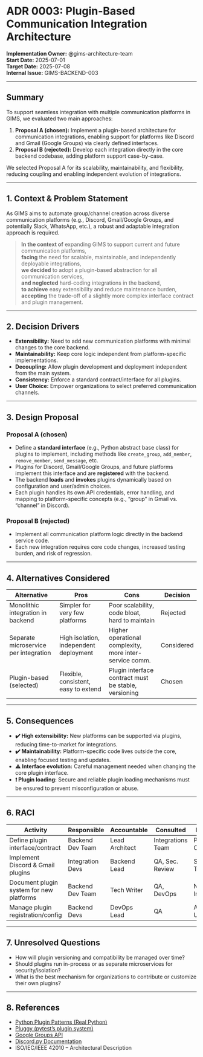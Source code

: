 # ADR 0003: Plugin-Based Communication Integration Architecture

**Implementation Owner:** @gims-architecture-team  
**Start Date:** 2025-07-01  
**Target Date:** 2025-07-08  
**Internal Issue:** GIMS-BACKEND-003

---

## Summary

To support seamless integration with multiple communication platforms in GIMS, we evaluated two main approaches:

1. **Proposal A (chosen):** Implement a plugin-based architecture for communication integrations, enabling support for platforms like Discord and Gmail (Google Groups) via clearly defined interfaces.
2. **Proposal B (rejected):** Develop each integration directly in the core backend codebase, adding platform support case-by-case.

We selected Proposal A for its scalability, maintainability, and flexibility, reducing coupling and enabling independent evolution of integrations.

---

## 1. Context & Problem Statement

As GIMS aims to automate group/channel creation across diverse communication platforms (e.g., Discord, Gmail/Google Groups, and potentially Slack, WhatsApp, etc.), a robust and adaptable integration approach is required.

> **In the context of** expanding GIMS to support current and future communication platforms,  
> **facing** the need for scalable, maintainable, and independently deployable integrations,  
> **we decided** to adopt a plugin-based abstraction for all communication services,  
> **and neglected** hard-coding integrations in the backend,  
> **to achieve** easy extensibility and reduce maintenance burden,  
> **accepting** the trade-off of a slightly more complex interface contract and plugin management.

---

## 2. Decision Drivers

- **Extensibility:** Need to add new communication platforms with minimal changes to the core backend.
- **Maintainability:** Keep core logic independent from platform-specific implementations.
- **Decoupling:** Allow plugin development and deployment independent from the main system.
- **Consistency:** Enforce a standard contract/interface for all plugins.
- **User Choice:** Empower organizations to select preferred communication channels.

---

## 3. Design Proposal

### Proposal A (chosen)

- Define a **standard interface** (e.g., Python abstract base class) for plugins to implement, including methods like `create_group`, `add_member`, `remove_member`, `send_message`, etc.
- Plugins for Discord, Gmail/Google Groups, and future platforms implement this interface and are **registered** with the backend.
- The backend **loads** and **invokes** plugins dynamically based on configuration and user/admin choices.
- Each plugin handles its own API credentials, error handling, and mapping to platform-specific concepts (e.g., “group” in Gmail vs. “channel” in Discord).

### Proposal B (rejected)

- Implement all communication platform logic directly in the backend service code.
- Each new integration requires core code changes, increased testing burden, and risk of regression.

---

## 4. Alternatives Considered

| Alternative                           | Pros                                        | Cons                                                      | Decision   |
|----------------------------------------|---------------------------------------------|-----------------------------------------------------------|------------|
| Monolithic integration in backend      | Simpler for very few platforms              | Poor scalability, code bloat, hard to maintain            | Rejected   |
| Separate microservice per integration  | High isolation, independent deployment      | Higher operational complexity, more inter-service comm.    | Considered |
| Plugin-based (selected)                | Flexible, consistent, easy to extend        | Plugin interface contract must be stable, versioning       | Chosen     |

---

## 5. Consequences

- **✔️ High extensibility:** New platforms can be supported via plugins, reducing time-to-market for integrations.
- **✔️ Maintainability:** Platform-specific code lives outside the core, enabling focused testing and updates.
- **⚠️ Interface evolution:** Careful management needed when changing the core plugin interface.
- **❗ Plugin loading:** Secure and reliable plugin loading mechanisms must be ensured to prevent misconfiguration or abuse.

---

## 6. RACI

| Activity                                  | Responsible          | Accountable         | Consulted         | Informed         |
|--------------------------------------------|----------------------|---------------------|-------------------|------------------|
| Define plugin interface/contract           | Backend Dev Team     | Lead Architect      | Integrations Team | Product Owner    |
| Implement Discord & Gmail plugins          | Integration Devs     | Backend Lead        | QA, Sec. Review   | Support Team     |
| Document plugin system for new platforms   | Backend Dev Team     | Tech Writer         | QA, DevOps        | New Integrators  |
| Manage plugin registration/config          | Backend Devs         | DevOps Lead         | QA                | Admin Users      |

---

## 7. Unresolved Questions

- How will plugin versioning and compatibility be managed over time?
- Should plugins run in-process or as separate microservices for security/isolation?
- What is the best mechanism for organizations to contribute or customize their own plugins?

---

## 8. References

- [Python Plugin Patterns (Real Python)](https://realpython.com/python-plugins/)
- [Pluggy (pytest’s plugin system)](https://pluggy.readthedocs.io/en/latest/)
- [Google Groups API](https://developers.google.com/admin-sdk/groups-settings/)
- [Discord.py Documentation](https://discordpy.readthedocs.io/)
- ISO/IEC/IEEE 42010 – Architectural Description

